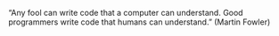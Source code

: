 “Any fool can write code that a computer can understand. Good programmers write code that humans can understand.” (Martin Fowler)

